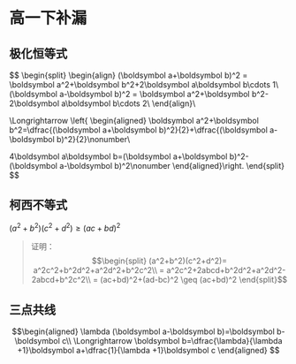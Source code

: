 # 高一下补漏

## 极化恒等式

$$
\begin{split}
\begin{align}
  (\boldsymbol a+\boldsymbol b)^2 = \boldsymbol a^2+\boldsymbol b^2+2\boldsymbol a\boldsymbol b\cdots 1\\
  (\boldsymbol a-\boldsymbol b)^2 = \boldsymbol a^2+\boldsymbol b^2-2\boldsymbol a\boldsymbol b\cdots 2\\
  \end{align}\\
  
 \Longrightarrow
 \left\{
 \begin{aligned}
 \boldsymbol a^2+\boldsymbol b^2=\dfrac{(\boldsymbol a+\boldsymbol b)^2}{2}+\dfrac{(\boldsymbol a-\boldsymbol b)^2}{2}\nonumber\\
  
  4\boldsymbol a\boldsymbol b=(\boldsymbol a+\boldsymbol b)^2-(\boldsymbol a-\boldsymbol b)^2\nonumber
\end{aligned}\right.
  \end{split}
$$

## 柯西不等式

$(a^2+b^2)(c^2+d^2)\geq (ac+bd)^2$

> 证明：
> $$\begin{split}
  (a^2+b^2)(c^2+d^2)= a^2c^2+b^2d^2+a^2d^2+b^2c^2\\
  = a^2c^2+2abcd+b^2d^2+a^2d^2-2abcd+b^2c^2\\
  = (ac+bd)^2+(ad-bc)^2
  \geq (ac+bd)^2
\end{split}$$

## 三点共线

$$\begin{aligned}
\lambda (\boldsymbol a-\boldsymbol b)=\boldsymbol b-\boldsymbol c\\
  \Longrightarrow \boldsymbol b=\dfrac{\lambda}{\lambda +1}\boldsymbol a+\dfrac{1}{\lambda +1}\boldsymbol c
\end{aligned}
$$
